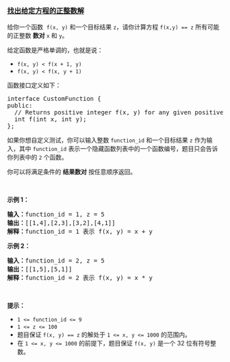 ### [找出给定方程的正整数解](https://leetcode-cn.com/problems/find-positive-integer-solution-for-a-given-equation)

<p>给你一个函数  <code>f(x, y)</code> 和一个目标结果 <code>z</code>，请你计算方程 <code>f(x,y) == z</code> 所有可能的正整数 <strong>数对</strong> <code>x</code> 和 <code>y</code>。</p>

<p>给定函数是严格单调的，也就是说：</p>

<ul>
	<li><code>f(x, y) < f(x + 1, y)</code></li>
	<li><code>f(x, y) < f(x, y + 1)</code></li>
</ul>

<p>函数接口定义如下：</p>

<pre>
interface CustomFunction {
public:
  // Returns positive integer f(x, y) for any given positive integer x and y.
  int f(int x, int y);
};
</pre>

<p>如果你想自定义测试，你可以输入整数 <code>function_id</code> 和一个目标结果 <code>z</code> 作为输入，其中 <code>function_id</code> 表示一个隐藏函数列表中的一个函数编号，题目只会告诉你列表中的 <code>2</code> 个函数。  </p>

<p>你可以将满足条件的 <strong>结果数对</strong> 按任意顺序返回。</p>

<p> </p>

<p><strong>示例 1：</strong></p>

<pre>
<strong>输入：</strong>function_id = 1, z = 5
<strong>输出：</strong>[[1,4],[2,3],[3,2],[4,1]]
<strong>解释：</strong>function_id = 1 表示 f(x, y) = x + y</pre>

<p><strong>示例 2：</strong></p>

<pre>
<strong>输入：</strong>function_id = 2, z = 5
<strong>输出：</strong>[[1,5],[5,1]]
<strong>解释：</strong>function_id = 2 表示 f(x, y) = x * y
</pre>

<p> </p>

<p><strong>提示：</strong></p>

<ul>
	<li><code>1 <= function_id <= 9</code></li>
	<li><code>1 <= z <= 100</code></li>
	<li>题目保证 <code>f(x, y) == z</code> 的解处于 <code>1 <= x, y <= 1000</code> 的范围内。</li>
	<li>在 <code>1 <= x, y <= 1000</code> 的前提下，题目保证 <code>f(x, y)</code> 是一个 32 位有符号整数。</li>
</ul>
